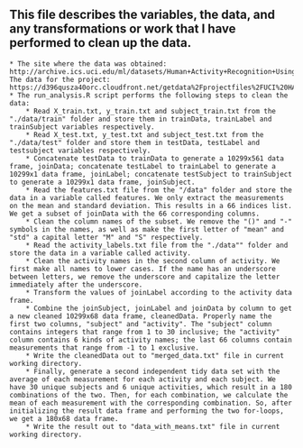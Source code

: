 ## This file describes the variables, the data, and any transformations or work that I have performed to clean up the data.

    * The site where the data was obtained:
    http://archive.ics.uci.edu/ml/datasets/Human+Activity+Recognition+Using+Smartphones
    The data for the project:
    https://d396qusza40orc.cloudfront.net/getdata%2Fprojectfiles%2FUCI%20HAR%20Dataset.zip
    * The run_analysis.R script performs the following steps to clean the data:
        * Read X_train.txt, y_train.txt and subject_train.txt from the "./data/train" folder and store them in trainData, trainLabel and trainSubject variables respectively.
        * Read X_test.txt, y_test.txt and subject_test.txt from the "./data/test" folder and store them in testData, testLabel and testsubject variables respectively.
        * Concatenate testData to trainData to generate a 10299x561 data frame, joinData; concatenate testLabel to trainLabel to generate a 10299x1 data frame, joinLabel; concatenate testSubject to trainSubject to generate a 10299x1 data frame, joinSubject.
        * Read the features.txt file from the "/data" folder and store the data in a variable called features. We only extract the measurements on the mean and standard deviation. This results in a 66 indices list. We get a subset of joinData with the 66 corresponding columns.
        * Clean the column names of the subset. We remove the "()" and "-" symbols in the names, as well as make the first letter of "mean" and "std" a capital letter "M" and "S" respectively.
        * Read the activity_labels.txt file from the "./data"" folder and store the data in a variable called activity.
        * Clean the activity names in the second column of activity. We first make all names to lower cases. If the name has an underscore between letters, we remove the underscore and capitalize the letter immediately after the underscore.
        * Transform the values of joinLabel according to the activity data frame.
        * Combine the joinSubject, joinLabel and joinData by column to get a new cleaned 10299x68 data frame, cleanedData. Properly name the first two columns, "subject" and "activity". The "subject" column contains integers that range from 1 to 30 inclusive; the "activity" column contains 6 kinds of activity names; the last 66 columns contain measurements that range from -1 to 1 exclusive.
        * Write the cleanedData out to "merged_data.txt" file in current working directory.
        * Finally, generate a second independent tidy data set with the average of each measurement for each activity and each subject. We have 30 unique subjects and 6 unique activities, which result in a 180 combinations of the two. Then, for each combination, we calculate the mean of each measurement with the corresponding combination. So, after initializing the result data frame and performing the two for-loops, we get a 180x68 data frame.
        * Write the result out to "data_with_means.txt" file in current working directory.
